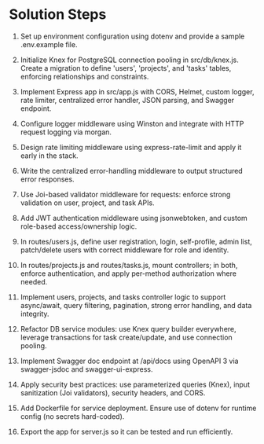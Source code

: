 # Solution Steps

1. Set up environment configuration using dotenv and provide a sample .env.example file.

2. Initialize Knex for PostgreSQL connection pooling in src/db/knex.js. Create a migration to define 'users', 'projects', and 'tasks' tables, enforcing relationships and constraints.

3. Implement Express app in src/app.js with CORS, Helmet, custom logger, rate limiter, centralized error handler, JSON parsing, and Swagger endpoint.

4. Configure logger middleware using Winston and integrate with HTTP request logging via morgan.

5. Design rate limiting middleware using express-rate-limit and apply it early in the stack.

6. Write the centralized error-handling middleware to output structured error responses.

7. Use Joi-based validator middleware for requests: enforce strong validation on user, project, and task APIs.

8. Add JWT authentication middleware using jsonwebtoken, and custom role-based access/ownership logic.

9. In routes/users.js, define user registration, login, self-profile, admin list, patch/delete users with correct middleware for role and identity.

10. In routes/projects.js and routes/tasks.js, mount controllers; in both, enforce authentication, and apply per-method authorization where needed.

11. Implement users, projects, and tasks controller logic to support async/await, query filtering, pagination, strong error handling, and data integrity.

12. Refactor DB service modules: use Knex query builder everywhere, leverage transactions for task create/update, and use connection pooling.

13. Implement Swagger doc endpoint at /api/docs using OpenAPI 3 via swagger-jsdoc and swagger-ui-express.

14. Apply security best practices: use parameterized queries (Knex), input sanitization (Joi validators), security headers, and CORS.

15. Add Dockerfile for service deployment. Ensure use of dotenv for runtime config (no secrets hard-coded).

16. Export the app for server.js so it can be tested and run efficiently.

